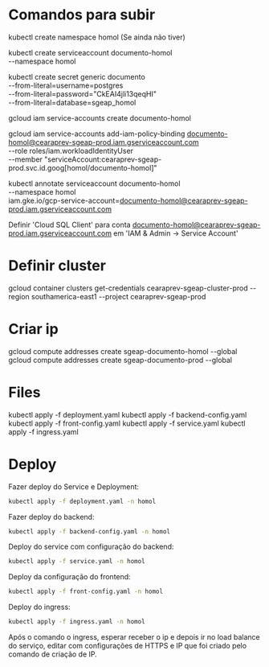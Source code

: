 # Comandos para subir
kubectl create namespace homol (Se ainda não tiver)

kubectl create serviceaccount documento-homol \
    --namespace homol

kubectl create secret generic documento \
  --from-literal=username=postgres \
  --from-literal=password="CkEAI4jli13qeqHI" \
  --from-literal=database=sgeap_homol

gcloud iam service-accounts create documento-homol

gcloud iam service-accounts add-iam-policy-binding documento-homol@cearaprev-sgeap-prod.iam.gserviceaccount.com \
    --role roles/iam.workloadIdentityUser \
    --member "serviceAccount:cearaprev-sgeap-prod.svc.id.goog[homol/documento-homol]"

kubectl annotate serviceaccount documento-homol \
--namespace homol \
iam.gke.io/gcp-service-account=documento-homol@cearaprev-sgeap-prod.iam.gserviceaccount.com

Definir 'Cloud SQL Client' para conta documento-homol@cearaprev-sgeap-prod.iam.gserviceaccount.com em 'IAM & Admin -> Service Account'

# Definir cluster
gcloud container clusters get-credentials cearaprev-sgeap-cluster-prod --region southamerica-east1 --project cearaprev-sgeap-prod


# Criar ip
gcloud compute addresses create sgeap-documento-homol --global
gcloud compute addresses create sgeap-documento-prod --global

# Files
kubectl apply -f deployment.yaml
kubectl apply -f backend-config.yaml
kubectl apply -f front-config.yaml
kubectl apply -f service.yaml
kubectl apply -f ingress.yaml

# Deploy
Fazer deploy do Service e Deployment:
```bash
kubectl apply -f deployment.yaml -n homol 	
```

Fazer deploy do backend:
```bash
kubectl apply -f backend-config.yaml -n homol
```

Deploy do service com configuração do backend:
```bash
kubectl apply -f service.yaml -n homol 	
```
	
Deploy da configuração do frontend:
```bash	
kubectl apply -f front-config.yaml -n homol 	
```
	
Deploy do ingress:
```bash	
kubectl apply -f ingress.yaml -n homol	
```

Após o comando o ingress, esperar receber o ip e depois ir no load balance do serviço, editar com configurações de HTTPS e IP que foi criado pelo comando de criação de IP.